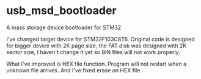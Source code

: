 # usb_msd_bootloader

A mass storage device bootloader for STM32

I've changed target device for STM32F103C8T6. Original code is designed for bigger device with 2K page size, the FAT disk was designed with 2K sector size, I haven't change it yet so BIN files will not work properly.

What I've improved is HEX file function. Program will not restart when a unknown file arrives. And I've fixed erase on HEX file.
